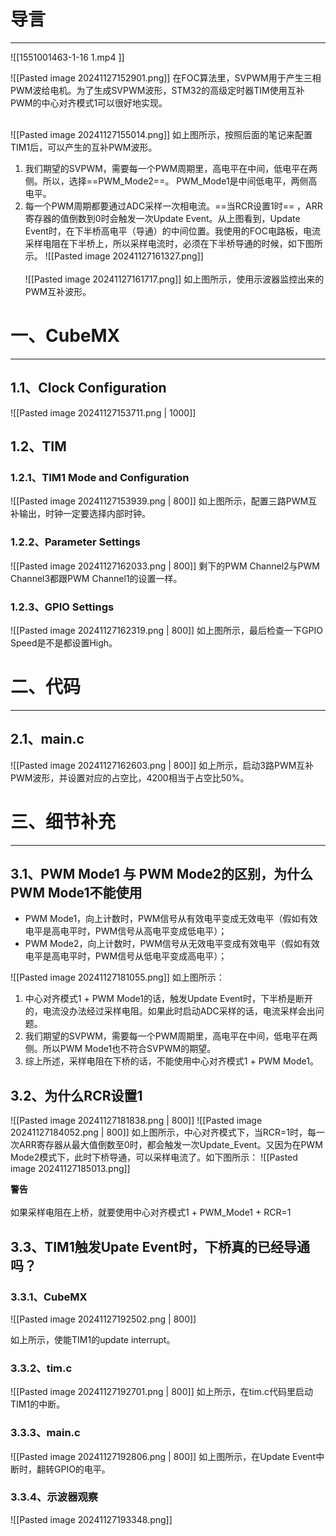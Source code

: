# 导言
---
![[1551001463-1-16 1.mp4 ]]

![[Pasted image 20241127152901.png]]
在FOC算法里，SVPWM用于产生三相PWM波给电机。为了生成SVPWM波形，STM32的高级定时器TIM使用互补PWM的中心对齐模式1可以很好地实现。
<br><br>

![[Pasted image 20241127155014.png]]
如上图所示，按照后面的笔记来配置TIM1后，可以产生的互补PWM波形。
1. 我们期望的SVPWM，需要每一个PWM周期里，高电平在中间，低电平在两侧。所以，选择==PWM_Mode2==。 PWM_Mode1是中间低电平，两侧高电平。
2. 每一个PWM周期都要通过ADC采样一次相电流。==当RCR设置1时== ，ARR寄存器的值倒数到0时会触发一次Update Event。从上图看到，Update Event时，在下半桥高电平（导通）的中间位置。我使用的FOC电路板，电流采样电阻在下半桥上，所以采样电流时，必须在下半桥导通的时候，如下图所示。
![[Pasted image 20241127161327.png]]
<br><br>
![[Pasted image 20241127161717.png]]
如上图所示，使用示波器监控出来的PWM互补波形。

# 一、CubeMX
---
## 1.1、Clock Configuration
![[Pasted image 20241127153711.png | 1000]]

## 1.2、TIM
### 1.2.1、TIM1 Mode and Configuration
![[Pasted image 20241127153939.png | 800]]
如上图所示，配置三路PWM互补输出，时钟一定要选择内部时钟。

### 1.2.2、Parameter Settings
![[Pasted image 20241127162033.png | 800]]
剩下的PWM Channel2与PWM Channel3都跟PWM Channel1的设置一样。

### 1.2.3、GPIO Settings
![[Pasted image 20241127162319.png | 800]]
如上图所示，最后检查一下GPIO Speed是不是都设置High。

# 二、代码
---
## 2.1、main.c
![[Pasted image 20241127162603.png | 800]]
如上所示，启动3路PWM互补PWM波形，并设置对应的占空比，4200相当于占空比50%。

# 三、细节补充
---
## 3.1、PWM Mode1 与 PWM Mode2的区别，为什么PWM Mode1不能使用
- PWM Mode1，向上计数时，PWM信号从有效电平变成无效电平（假如有效电平是高电平时，PWM信号从高电平变成低电平）；
- PWM Mode2，向上计数时，PWM信号从无效电平变成有效电平（假如有效电平是高电平时，PWM信号从低电平变成高电平）；

![[Pasted image 20241127181055.png]]
如上图所示：
1. 中心对齐模式1 + PWM Mode1的话，触发Update Event时，下半桥是断开的，电流没办法经过采样电阻。如果此时启动ADC采样的话，电流采样会出问题。
2. 我们期望的SVPWM，需要每一个PWM周期里，高电平在中间，低电平在两侧。所以PWM Mode1也不符合SVPWM的期望。
3. 综上所述，采样电阻在下桥的话，不能使用中心对齐模式1 + PWM Mode1。

## 3.2、为什么RCR设置1
![[Pasted image 20241127181838.png | 800]]
![[Pasted image 20241127184052.png | 800]]
如上图所示，中心对齐模式下，当RCR=1时，每一次ARR寄存器从最大值倒数至0时，都会触发一次Update_Event。又因为在PWM Mode2模式下，此时下桥导通，可以采样电流了。如下图所示：
![[Pasted image 20241127185013.png]]

<div class="warning">
<strong>警告</strong><br><br>如果采样电阻在上桥，就要使用中心对齐模式1 + PWM_Mode1 + RCR=1
</div>

## 3.3、TIM1触发Upate Event时，下桥真的已经导通吗？
### 3.3.1、CubeMX
![[Pasted image 20241127192502.png | 800]]

如上所示，使能TIM1的update interrupt。
### 3.3.2、tim.c
![[Pasted image 20241127192701.png | 800]]
如上所示，在tim.c代码里启动TIM1的中断。
### 3.3.3、main.c
![[Pasted image 20241127192806.png | 800]]
如上图所示，在Update Event中断时，翻转GPIO的电平。

### 3.3.4、示波器观察
![[Pasted image 20241127193348.png]]




